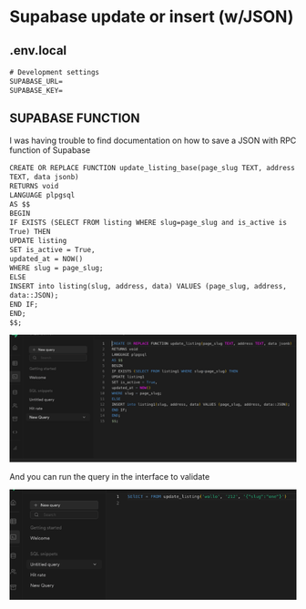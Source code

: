# Supabase update or insert (w/JSON)

## .env.local

```
# Development settings
SUPABASE_URL=
SUPABASE_KEY=

```

## SUPABASE FUNCTION

I was having trouble to find documentation on how to save a JSON with RPC function of Supabase

```
CREATE OR REPLACE FUNCTION update_listing_base(page_slug TEXT, address TEXT, data jsonb)
RETURNS void
LANGUAGE plpgsql
AS $$
BEGIN
IF EXISTS (SELECT FROM listing WHERE slug=page_slug and is_active is True) THEN
UPDATE listing
SET is_active = True,
updated_at = NOW()
WHERE slug = page_slug;
ELSE
INSERT into listing(slug, address, data) VALUES (page_slug, address, data::JSON);
END IF;
END;
$$;
```

![preview](1.png)

And you can run the query in the interface to validate

![preview](2.png)
